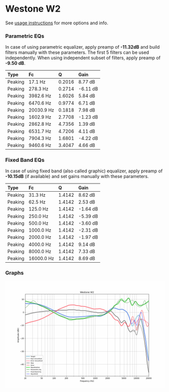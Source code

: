 # Westone W2
See [usage instructions](https://github.com/jaakkopasanen/AutoEq#usage) for more options and info.

### Parametric EQs
In case of using parametric equalizer, apply preamp of **-11.32dB** and build filters manually
with these parameters. The first 5 filters can be used independently.
When using independent subset of filters, apply preamp of **-9.50 dB**.

| Type    | Fc         |      Q | Gain     |
|:--------|:-----------|:-------|:---------|
| Peaking | 17.1 Hz    | 0.2016 | 8.77 dB  |
| Peaking | 278.3 Hz   | 0.2714 | -6.11 dB |
| Peaking | 3982.6 Hz  | 1.6026 | 5.84 dB  |
| Peaking | 6470.6 Hz  | 0.9774 | 6.71 dB  |
| Peaking | 20030.9 Hz | 0.1818 | 7.98 dB  |
| Peaking | 1602.9 Hz  | 2.7708 | -1.23 dB |
| Peaking | 2862.8 Hz  | 4.7356 | 1.39 dB  |
| Peaking | 6531.7 Hz  | 4.7206 | 4.11 dB  |
| Peaking | 7904.3 Hz  | 1.6801 | -4.22 dB |
| Peaking | 9460.6 Hz  | 3.4047 | 4.66 dB  |

### Fixed Band EQs
In case of using fixed band (also called graphic) equalizer, apply preamp of **-10.15dB**
(if available) and set gains manually with these parameters.

| Type    | Fc         |      Q | Gain     |
|:--------|:-----------|:-------|:---------|
| Peaking | 31.3 Hz    | 1.4142 | 8.62 dB  |
| Peaking | 62.5 Hz    | 1.4142 | 2.53 dB  |
| Peaking | 125.0 Hz   | 1.4142 | -1.64 dB |
| Peaking | 250.0 Hz   | 1.4142 | -5.39 dB |
| Peaking | 500.0 Hz   | 1.4142 | -3.60 dB |
| Peaking | 1000.0 Hz  | 1.4142 | -2.31 dB |
| Peaking | 2000.0 Hz  | 1.4142 | -1.97 dB |
| Peaking | 4000.0 Hz  | 1.4142 | 9.14 dB  |
| Peaking | 8000.0 Hz  | 1.4142 | 7.33 dB  |
| Peaking | 16000.0 Hz | 1.4142 | 8.69 dB  |

### Graphs
![](./Westone%20W2.png)
